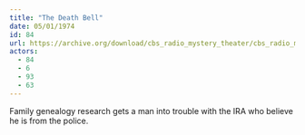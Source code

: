 ```yaml
---
title: "The Death Bell"
date: 05/01/1974
id: 84
url: https://archive.org/download/cbs_radio_mystery_theater/cbs_radio_mystery_theater-0051-0100.zip/cbs_radio_mystery_theater-0051-0100%2Fcbsrmt_0084_the_death_bell.mp3
actors:
  - 84
  - 6
  - 93
  - 63
---
```

Family genealogy research gets a man into trouble with the IRA who believe he is from the police.